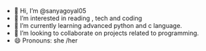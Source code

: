 - 👋 Hi, I’m @sanyagoyal05
- 👀 I’m interested in reading , tech and coding
- 🌱 I’m currently learning advanced python and c language.
- 💞️ I’m looking to collaborate on projects related to programming.
- 😄 Pronouns: she /her


<!---
sanyagoyal05/sanyagoyal05 is a ✨ special ✨ repository because its `README.md` (this file) appears on your GitHub profile.
You can click the Preview link to take a look at your changes.
--->
